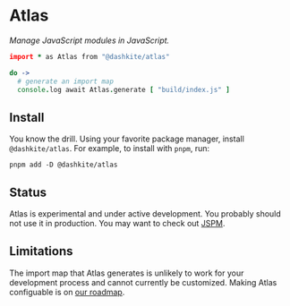 # Atlas

*Manage JavaScript modules in JavaScript.*

```coffeescript
import * as Atlas from "@dashkite/atlas"

do ->
  # generate an import map
  console.log await Atlas.generate [ "build/index.js" ]

```

## Install

You know the drill. Using your favorite package manager, install `@dashkite/atlas`. For example, to install with `pnpm`, run:

```
pnpm add -D @dashkite/atlas
```

## Status

Atlas is experimental and under active development. You probably should not use it in production. You may want to check out [JSPM](https://jspm.org/).

## Limitations

The import map that Atlas generates is unlikely to work for your development process and cannot currently be customized. Making Atlas configuable is on [our roadmap](https://github.com/dashkite/atlas/issues).

